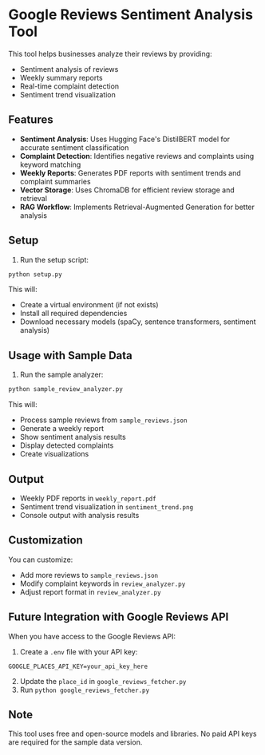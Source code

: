 # Google Reviews Sentiment Analysis Tool

This tool helps businesses analyze their reviews by providing:
- Sentiment analysis of reviews
- Weekly summary reports
- Real-time complaint detection
- Sentiment trend visualization

## Features

- **Sentiment Analysis**: Uses Hugging Face's DistilBERT model for accurate sentiment classification
- **Complaint Detection**: Identifies negative reviews and complaints using keyword matching
- **Weekly Reports**: Generates PDF reports with sentiment trends and complaint summaries
- **Vector Storage**: Uses ChromaDB for efficient review storage and retrieval
- **RAG Workflow**: Implements Retrieval-Augmented Generation for better analysis

## Setup

1. Run the setup script:
```bash
python setup.py
```

This will:
- Create a virtual environment (if not exists)
- Install all required dependencies
- Download necessary models (spaCy, sentence transformers, sentiment analysis)

## Usage with Sample Data

1. Run the sample analyzer:
```bash
python sample_review_analyzer.py
```

This will:
- Process sample reviews from `sample_reviews.json`
- Generate a weekly report
- Show sentiment analysis results
- Display detected complaints
- Create visualizations

## Output

- Weekly PDF reports in `weekly_report.pdf`
- Sentiment trend visualization in `sentiment_trend.png`
- Console output with analysis results

## Customization

You can customize:
- Add more reviews to `sample_reviews.json`
- Modify complaint keywords in `review_analyzer.py`
- Adjust report format in `review_analyzer.py`

## Future Integration with Google Reviews API

When you have access to the Google Reviews API:
1. Create a `.env` file with your API key:
```
GOOGLE_PLACES_API_KEY=your_api_key_here
```
2. Update the `place_id` in `google_reviews_fetcher.py`
3. Run `python google_reviews_fetcher.py`

## Note

This tool uses free and open-source models and libraries. No paid API keys are required for the sample data version.